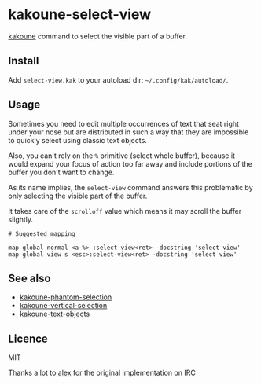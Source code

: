 # kakoune-select-view

[kakoune](http://kakoune.org) command to select the visible part of a buffer.

## Install

Add `select-view.kak` to your autoload dir: `~/.config/kak/autoload/`.

## Usage

Sometimes you need to edit multiple occurrences of text that seat right under
your nose but are distributed in such a way that they are impossible to quickly
select using classic text objects.

Also, you can't rely on the `%` primitive (select whole buffer), because it would
expand your focus of action too far away and include portions of the buffer you
don't want to change.

As its name implies, the `select-view` command answers this problematic by only
selecting the visible part of the buffer.

It takes care of the `scrolloff` value which means it may scroll the buffer slightly.

```
# Suggested mapping

map global normal <a-%> :select-view<ret> -docstring 'select view'
map global view s <esc>:select-view<ret> -docstring 'select view'
```

## See also

- [kakoune-phantom-selection](https://github.com/occivink/kakoune-phantom-selection)
- [kakoune-vertical-selection](https://github.com/occivink/kakoune-vertical-selection)
- [kakoune-text-objects](https://github.com/Delapouite/kakoune-text-objects)

## Licence

MIT

Thanks a lot to [alex](https://github.com/alexherbo2) for the original implementation on IRC 
